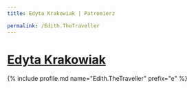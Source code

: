 ```yaml
---
title: Edyta Krakowiak | Patromierz

permalink: /Edith.TheTraveller
---
```


# [Edyta Krakowiak](https://patronite.pl/Edith.TheTraveller)

{% include profile.md name="Edith.TheTraveller" prefix="e" %}
